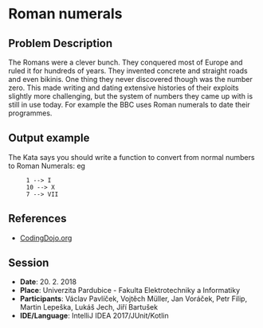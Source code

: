 # Roman numerals

## Problem Description
The Romans were a clever bunch. They conquered most of Europe and ruled it for hundreds of years. They invented concrete and straight roads and even bikinis. One thing they never discovered though was the number zero. This made writing and dating extensive histories of their exploits slightly more challenging, but the system of numbers they came up with is still in use today. For example the BBC uses Roman numerals to date their programmes.

## Output example
The Kata says you should write a function to convert from normal numbers to Roman Numerals: eg
```
     1 --> I
     10 --> X
     7 --> VII
```

## References

- [CodingDojo.org](http://codingdojo.org/kata/RomanNumerals/)

## Session

- **Date**: 20. 2. 2018
- **Place**: Univerzita Pardubice - Fakulta Elektrotechniky a Informatiky
- **Participants**: Václav Pavlíček, Vojtěch Müller, Jan Voráček, Petr Filip, Martin Lepeška, Lukáš Jech, Jiří Bartušek
- **IDE/Language**: IntelliJ IDEA 2017/JUnit/Kotlin